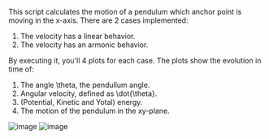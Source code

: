 This script calculates the motion of a pendulum which anchor point is moving in the x-axis. There are 2 cases implemented:

1) The velocity has a linear behavior.
2) The velocity has an armonic behavior.

By executing it, you'll 4 plots for each case. The plots show the evolution in time of:
1) The angle \theta, the pendullum angle.
2) Angular velocity, defined as \dot{\theta}.
3) (Potential, Kinetic and Yotal) energy.
4) The motion of the pendulum in the xy-plane.

 ![image](https://github.com/user-attachments/assets/117a627e-06be-4a5e-98d5-d0dfb1884042)
 ![image](https://github.com/user-attachments/assets/b8e522e8-c2c6-4923-8af3-a31cab989fd3)

